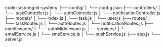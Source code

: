 node-task-mgmt-system/
├── config/
│   └── config.json
├── controllers/
│   └── taskController.js
│   └── authController.js
│   └── notificationController.js
├── models/
│   └── index.js
│   └── task.js
│   └── user.js
├── routes/
│   └── taskRoutes.js
│   └── authRoutes.js
│   └── notificationRoutes.js
├── middlewares/
│   └── authMiddleware.js
├── services/
│   └── emailService.js
│   └── smsService.js
│   └── pushService.js
├── app.js
└── server.js
